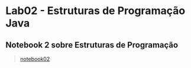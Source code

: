 # Lab02 - Estruturas de Programação Java

## Notebook 2 sobre Estruturas de Programação

> [notebook02](notebook/lab02-java-estruturas-ra247248.ipynb)

